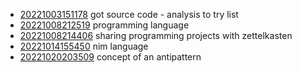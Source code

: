 - [20221003151178](/zet/20221003151178/README.md) got source code - analysis to try list
- [20221008212519](/zet/20221008212519/README.md) programming language
- [20221008214406](/zet/20221008214406/README.md) sharing programming projects with zettelkasten
- [20221014155450](/zet/20221014155450/README.md) nim language
- [20221020203509](/zet/20221020203509/README.md) concept of an antipattern
